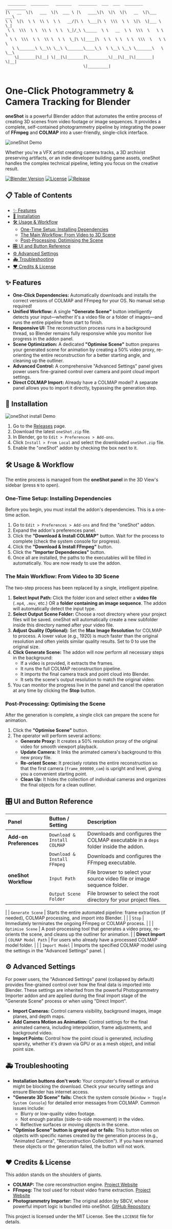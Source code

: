 ```
 ________  ________   _______   ________  ___  ___  ________  _________   
|\   __  \|\   ___  \|\  ___ \ |\   ____\|\  \|\  \|\   __  \|\___   ___\ 
\ \  \|\  \ \  \\ \  \ \   __/|\ \  \___|\ \  \\\  \ \  \|\  \|___ \  \_| 
 \ \  \\\  \ \  \\ \  \ \  \_|/_\ \_____  \ \   __  \ \  \\\  \   \ \  \  
  \ \  \\\  \ \  \\ \  \ \  \_|\ \|____|\  \ \  \ \  \ \  \\\  \   \ \  \ 
   \ \_______\ \__\\ \__\ \_______\____\_\  \ \__\ \__\ \_______\   \ \__\
    \|_______|\|__| \|__|\|_______|\_________\|__|\|__|\|_______|    \|__|
                                  \|_________|                            
                                                      
```                                                                       
# One-Click Photogrammetry & Camera Tracking for Blender

**oneShot** is a powerful Blender addon that automates the entire process of creating 3D scenes from video footage or image sequences. It provides a complete, self-contained photogrammetry pipeline by integrating the power of **FFmpeg** and **COLMAP** into a user-friendly, single-click interface.

![oneShot Demo](https://github.com/notacarrrot/oneShot/blob/main/video-OUT/addon-demo.gif)

Whether you're a VFX artist creating camera tracks, a 3D archivist preserving artifacts, or an indie developer building game assets, oneShot handles the complex technical pipeline, letting you focus on the creative result.

[![Blender Version](https://img.shields.io/badge/Blender-4.0%2B-orange.svg)](https://www.blender.org/)
[![License](https://img.shields.io/badge/License-MIT-blue.svg)](LICENSE)
[![Release](https://img.shields.io/github/v/release/notacarrrot/oneShot)]()


<h2 id="Table">📋 Table of Contents</h2>

  - [✨ Features](#Features)
  - [🚀 Installation](#Installation)
  - [🛠️ Usage & Workflow](#Usage)
      - [One-Time Setup: Installing Dependencies](#Dependencies)
      - [The Main Workflow: From Video to 3D Scene](#Workflow)
      - [Post-Processing: Optimising the Scene](#Optimising)
  - [🎛️ UI and Button Reference](#Button)
  - [⚙️ Advanced Settings](#Advanced)
  - [🚑 Troubleshooting](#Troubleshooting)
  - [❤️ Credits & License](#Credits)


<h2 id="Features">✨ Features</h2>

  * **One-Click Dependencies:** Automatically downloads and installs the correct versions of COLMAP and FFmpeg for your OS. No manual setup required\!
  * **Unified Workflow:** A single **"Generate Scene"** button intelligently detects your input—whether it's a video file or a folder of images—and runs the entire pipeline from start to finish.
  * **Responsive UI:** The reconstruction process runs in a background thread, so Blender remains fully responsive while you monitor live progress in the addon panel.
  * **Scene Optimization:** A dedicated **"Optimise Scene"** button prepares your generated scene for animation by creating a 50% video proxy, re-orienting the entire reconstruction for a better starting angle, and cleaning up the outliner.
  * **Advanced Control:** A comprehensive "Advanced Settings" panel gives power users fine-grained control over camera and point cloud import settings.
  * **Direct COLMAP Import:** Already have a COLMAP model? A separate panel allows you to import it directly, bypassing the generation step.


<h2 id="Installation">🚀 Installation</h2>

![oneShot install Demo](https://github.com/notacarrrot/oneShot/blob/main/video-OUT/installation-demo.gif)

1.  Go to the [Releases](https://github.com/notacarrrot/oneShot/releases) page.
2.  Download the latest `oneShot.zip` file.
3.  In Blender, go to `Edit > Preferences > Add-ons`.
4.  Click `Install > From Local` and select the downloaded `oneShot.zip` file.
5.  Enable the "oneShot" addon by checking the box next to it.


<h2 id="Usage">🛠️ Usage & Workflow</h2>

The entire process is managed from the **oneShot panel** in the 3D View's sidebar (press `N` to open).

<h3 id="Dependencies">One-Time Setup: Installing Dependencies</h3>

Before you begin, you must install the addon's dependencies. This is a one-time action.

1.  Go to `Edit > Preferences > Add-ons` and find the "oneShot" addon.
2.  Expand the addon's preferences panel.
3.  Click the **"Download & Install COLMAP"** button. Wait for the process to complete (check the system console for progress).
4.  Click the **"Download & Install FFmpeg"** button.
5.  Click the **"Importer Dependencies"** button.
6.  Once all are installed, the paths to the executables will be filled in automatically. You are now ready to use the addon.

<h3 id="Workflow">The Main Workflow: From Video to 3D Scene</h3>

The two-step process has been replaced by a single, intelligent pipeline.

1.  **Select Input Path:** Click the folder icon and select either a **video file** (`.mp4`, `.mov`, etc.) OR a **folder containing an image sequence**. The addon will automatically detect the input type.
2.  **Select Output Scene Folder:** Choose a root directory where your project files will be saved. oneShot will automatically create a new subfolder inside this directory named after your video file.
3.  **Adjust Quality (Optional):** Set the **Max Image Resolution** for COLMAP to process. A lower value (e.g., 1920) is much faster than the original resolution and often yields similar quality results. Set to 0 to use the original size.
4.  **Click Generate Scene:** The addon will now perform all necessary steps in the background:
      * If a video is provided, it extracts the frames.
      * It runs the full COLMAP reconstruction pipeline.
      * It imports the final camera track and point cloud into Blender.
      * It sets the scene's output resolution to match the original video.
5.  You can monitor the progress live in the panel and cancel the operation at any time by clicking the **Stop** button.

<h3 id="Optimising">Post-Processing: Optimising the Scene</h3>

After the generation is complete, a single click can prepare the scene for animation.

1.  Click the **"Optimise Scene"** button.
2.  The operator will perform several actions:
      * **Generate Proxy:** It creates a 50% resolution proxy of the original video for smooth viewport playback.
      * **Update Camera:** It links the animated camera's background to this new proxy file.
      * **Re-orient Scene:** It precisely rotates the entire reconstruction so that the first camera (`frame_000000_cam`) is upright and level, giving you a convenient starting point.
      * **Clean Up:** It hides the collection of individual cameras and organizes the final objects for a clean outliner.


<h2 id="Button">🎛️ UI and Button Reference</h2>

| Panel | Button / Setting | Description |
| :--- | :--- | :--- |
| **Add-on Preferences** | `Download & Install COLMAP` | Downloads and configures the COLMAP executable in a `deps` folder inside the addon. |
| | `Download & Install FFmpeg` | Downloads and configures the FFmpeg executable. |
| **oneShot Workflow** | `Input Path` | File browser to select your source video file or image sequence folder. |
| | `Output Scene Folder` | File browser to select the root directory for your project files. |

| | `Generate Scene` | Starts the entire automated pipeline: frame extraction (if needed), COLMAP processing, and import into Blender. |
| | `Stop` | Immediately terminates the ongoing FFmpeg or COLMAP process. |
| | `Optimise Scene` | A post-processing tool that generates a video proxy, re-orients the scene, and cleans up the outliner for animation. |
| **Direct Import** | `COLMAP Model Path` | For users who already have a processed COLMAP model folder. |
| | `Import Model` | Imports the specified COLMAP model using the settings in the "Advanced Settings" panel. |


<h2 id="Advanced">⚙️ Advanced Settings</h2>

For power users, the "Advanced Settings" panel (collapsed by default) provides fine-grained control over how the final data is imported into Blender. These settings are inherited from the powerful Photogrammetry Importer addon and are applied during the final import stage of the "Generate Scene" process or when using "Direct Import".

  * **Import Cameras:** Control camera visibility, background images, image planes, and depth maps.
  * **Add Camera Motion as Animation:** Control settings for the final animated camera, including interpolation, frame adjustments, and background video.
  * **Import Points:** Control how the point cloud is generated, including sparsity, whether it's drawn via GPU or as a mesh object, and initial point size.


<h2 id="Troubleshooting">🚑 Troubleshooting</h2>

  * **Installation buttons don't work:** Your computer's firewall or antivirus might be blocking the download. Check your security settings and ensure Blender has internet access.
  * **"Generate 3D Scene" fails:** Check the system console (`Window > Toggle System Console`) for detailed error messages from COLMAP. Common issues include:
      * Blurry or low-quality video footage.
      * Not enough parallax (side-to-side movement) in the video.
      * Reflective surfaces or moving objects in the scene.
  * **"Optimise Scene" button is greyed out or fails:** This button relies on objects with specific names created by the generation process (e.g., "Animated Camera", "Reconstruction Collection"). If you have renamed these objects or the generation failed, the button will not work.


<h2 id="Credits">❤️ Credits & License</h2>

This addon stands on the shoulders of giants.

  * **COLMAP:** The core reconstruction engine. [Project Website](https://colmap.github.io/)
  * **FFmpeg:** The tool used for robust video frame extraction. [Project Website](https://ffmpeg.org/)
  * **Photogrammetry Importer:** The original addon by SBCV, whose powerful import logic is bundled into oneShot. [GitHub Repository](https://github.com/SBCV/Blender-Addon-Photogrammetry-Importer)

This project is licensed under the MIT License. See the `LICENSE` file for details.
